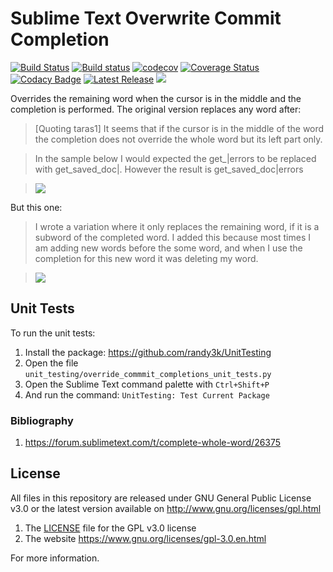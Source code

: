 
# Sublime Text Overwrite Commit Completion

[![Build Status](https://travis-ci.org/evandrocoan/OverrideCommitCompletion.svg?branch=master)](https://travis-ci.org/evandrocoan/OverrideCommitCompletion)
[![Build status](https://ci.appveyor.com/api/projects/status/github/evandrocoan/OverrideCommitCompletion?branch=master&svg=true)](https://ci.appveyor.com/project/evandrocoan/OverrideCommitCompletion/branch/master)
[![codecov](https://codecov.io/gh/evandrocoan/OverrideCommitCompletion/branch/master/graph/badge.svg)](https://codecov.io/gh/evandrocoan/OverrideCommitCompletion)
[![Coverage Status](https://coveralls.io/repos/github/evandrocoan/OverrideCommitCompletion/badge.svg?branch=master)](https://coveralls.io/github/evandrocoan/OverrideCommitCompletion?branch=master)
[![Codacy Badge](https://api.codacy.com/project/badge/Grade/58d1b714a900461998c933e36bfc5685)](https://www.codacy.com/app/evandrocoan/OverrideCommitCompletion?utm_source=github.com&amp;utm_medium=referral&amp;utm_content=evandrocoan/OverrideCommitCompletion&amp;utm_campaign=Badge_Grade)
[![Latest Release](https://img.shields.io/github/tag/evandrocoan/OverrideCommitCompletion.svg?label=version)](https://github.com/evandrocoan/OverrideCommitCompletion/releases)
<a href="https://packagecontrol.io/packages/OverrideCommitCompletion"><img src="https://packagecontrol.herokuapp.com/downloads/OverrideCommitCompletion.svg"></a>

Overrides the remaining word when the cursor is in the middle and the completion is performed.
The original version replaces any word after:

> [Quoting taras1] It seems that if the cursor is in the middle of the word the completion does not
> override the whole word but its left part only.

> In the sample below I would expected the get_|errors to be replaced with get_saved_doc|. However
> the result is get_saved_doc|errors

> ![](https://forum.sublimetext.com/uploads/default/original/3X/5/9/593a43a91aca20e7e821325f6c9bbe3c35559723.gif)


But this one:

> I wrote a variation where it only replaces the remaining word, if it is a subword of the completed
> word. I added this because most times I am adding new words before the some word, and when I use
> the completion for this new word it was deleting my word.

> ![](http://i.imgur.com/8aCUJod.gif)


## Unit Tests

To run the unit tests:

1. Install the package: https://github.com/randy3k/UnitTesting
1. Open the file `unit_testing/override_commmit_completions_unit_tests.py`
1. Open the Sublime Text command palette with `Ctrl+Shift+P`
1. And run the command: `UnitTesting: Test Current Package`


### Bibliography

1. https://forum.sublimetext.com/t/complete-whole-word/26375


## License

All files in this repository are released under GNU General Public License v3.0
or the latest version available on http://www.gnu.org/licenses/gpl.html

1. The [LICENSE](LICENSE) file for the GPL v3.0 license
1. The website https://www.gnu.org/licenses/gpl-3.0.en.html

For more information.


